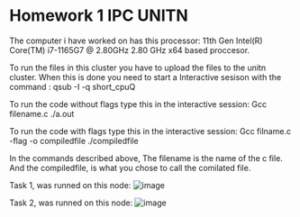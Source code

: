 # Homework 1 IPC UNITN

The computer i have worked on has this processor: 11th Gen Intel(R) Core(TM) i7-1165G7 @ 2.80GHz 2.80 GHz x64 based proccesor.

To run the files in this cluster you have to upload the files to the unitn cluster. When this is done you need to start a Interactive sesison with the command :
  qsub -I -q short_cpuQ

To run the code without flags type this in the interactive session: 
	 Gcc filename.c 
	 ./a.out

To run the code with flags type this in the interactive session: 
   Gcc filname.c -flag -o compiledfile
  ./compiledfile

In the commands described above, The filename is the name of the c file. And the compiledfile, is what you chose to call the comilated file.

Task 1, was runned on this node:
![image](https://github.com/AnneMartheH/H1AmIPC/assets/99717256/3d12db78-73f3-4a7a-a8f9-d664168bcb4a)

Task 2, was runned on this node:
![image](https://github.com/AnneMartheH/H1AmIPC/assets/99717256/a51c156c-bc47-4cb8-9fd6-98bacd7bd13f)






